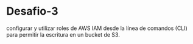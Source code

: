 # Desafio-3
configurar y utilizar roles de AWS IAM desde la línea de comandos (CLI) para permitir la escritura en un bucket de S3.
